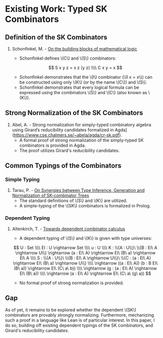 # Existing Work: Typed SK Combinators

## Definition of the SK Combinators

1. Schonfinkel, M. - [On the building blocks of mathematical logic](https://content.wolfram.com/sites/43/2020/12/Schonfinkel-OnTheBuildingBlocksOfMathematicalLogic.pdf)
   - Schonfinkel defines \\(C\\) and \\(S\\) combinators:

   $$
   S x y z = x z (y z) \\\\
   C x y = x
   $$

   - Schonfinkel demonstrates that the \\(I\\) combinator (\\(I x = x\\)) can be constructed using only \\(K\\) (or by the name \\(C\\)) and \\(S\\). 
   - Schonfinkel demonstrates that every logical formula can be expressed using the combinators \\(S\\) and \\(C\\) (also known as \\(K\\)).

## Strong Normalization of the SK Combinators

1. Abel, A. - Strong normalization for simply-typed combinatory algebra using Girard’s reducibility candidates formalized in Agda](https://www.cse.chalmers.se/~abela/agda/cr-sk.pdf).
   - A formal proof of strong normalization of the simply-typed SK combinators is provided in Agda.
   - The proof utilizes Girard's reducibility candidates.

## Common Typings of the Combinators

### Simple Typing

1. Tarau, P. - [On Synergies between Type Inference, Generation and Normalization of SK-combinator Trees](https://ieeexplore.ieee.org/stamp/stamp.jsp?tp=&arnumber=7426077)
   - The standard definitions of \\(S\\) and \\(K\\) are utilized.
   - A simple-typing of the \\(SK\\) combinators is formalized in Prolog.

### Dependent Typing

1. Altenkirch, T. - [Towards dependent combinator calculus](https://types2023.webs.upv.es/TYPES2023.pdf#page=194)
   - A dependent typing of \\(S\\) and \\(K\\) is given with type universes:

   $$
   U : Set \\\\
   EI : U \rightarrow Set \\\\
   u : U \\\\
   K : \\{A : U\\}\ \\{B : EI\ A \rightarrow U\\} \rightarrow (a : EI\ A) \rightarrow EI\ (B\ a) \rightarrow EI\ A \\\\
   S : \\{A : U\\}\ \\{B : EI\ A \rightarrow U\\}\ \\{C : (a : EI\ A) \rightarrow EI\ (B\ a) \rightarrow U\\} \\\\
     \rightarrow ((a : EI\ A)) (b : B EI\ (B\ a)) \rightarrow EI\ (C\ a\ b)) \\\\
	 \rightarrow (g : (a : EI\ A) \rightarrow EI\ (B\ a)) \\\\
	 \rightarrow (a : EI\ A) \rightarrow EI\ (C\ a\ (g\ a))
   $$

   - No formal proof of strong normalization is provided.

## Gap

As of yet, it remains to be explored whether the dependent \\(SK\\) combinators are provably strongly normalizing.
Furthermore, mechanizing such a proof in a language like Lean is of particular interest.
In this paper, I do so, building off existing dependent typings of the SK combinators, and Girard's reducibility candidates.
